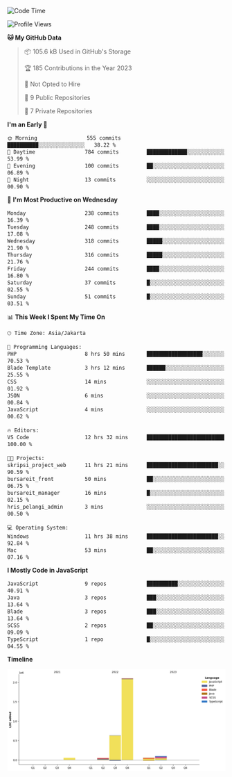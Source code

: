 <!--START_SECTION:waka-->
![Code Time](http://img.shields.io/badge/Code%20Time-125%20hrs%2049%20mins-blue)

![Profile Views](http://img.shields.io/badge/Profile%20Views-0-blue)

**🐱 My GitHub Data** 

> 📦 105.6 kB Used in GitHub's Storage 
 > 
> 🏆 185 Contributions in the Year 2023
 > 
> 🚫 Not Opted to Hire
 > 
> 📜 9 Public Repositories 
 > 
> 🔑 7 Private Repositories 
 > 
**I'm an Early 🐤** 

```text
🌞 Morning                555 commits         ██████████░░░░░░░░░░░░░░░   38.22 % 
🌆 Daytime                784 commits         █████████████░░░░░░░░░░░░   53.99 % 
🌃 Evening                100 commits         ██░░░░░░░░░░░░░░░░░░░░░░░   06.89 % 
🌙 Night                  13 commits          ░░░░░░░░░░░░░░░░░░░░░░░░░   00.90 % 
```
📅 **I'm Most Productive on Wednesday** 

```text
Monday                   238 commits         ████░░░░░░░░░░░░░░░░░░░░░   16.39 % 
Tuesday                  248 commits         ████░░░░░░░░░░░░░░░░░░░░░   17.08 % 
Wednesday                318 commits         █████░░░░░░░░░░░░░░░░░░░░   21.90 % 
Thursday                 316 commits         █████░░░░░░░░░░░░░░░░░░░░   21.76 % 
Friday                   244 commits         ████░░░░░░░░░░░░░░░░░░░░░   16.80 % 
Saturday                 37 commits          █░░░░░░░░░░░░░░░░░░░░░░░░   02.55 % 
Sunday                   51 commits          █░░░░░░░░░░░░░░░░░░░░░░░░   03.51 % 
```


📊 **This Week I Spent My Time On** 

```text
🕑︎ Time Zone: Asia/Jakarta

💬 Programming Languages: 
PHP                      8 hrs 50 mins       ██████████████████░░░░░░░   70.53 % 
Blade Template           3 hrs 12 mins       ██████░░░░░░░░░░░░░░░░░░░   25.55 % 
CSS                      14 mins             ░░░░░░░░░░░░░░░░░░░░░░░░░   01.92 % 
JSON                     6 mins              ░░░░░░░░░░░░░░░░░░░░░░░░░   00.84 % 
JavaScript               4 mins              ░░░░░░░░░░░░░░░░░░░░░░░░░   00.62 % 

🔥 Editors: 
VS Code                  12 hrs 32 mins      █████████████████████████   100.00 % 

🐱‍💻 Projects: 
skripsi_project_web      11 hrs 21 mins      ███████████████████████░░   90.59 % 
bursareit_front          50 mins             ██░░░░░░░░░░░░░░░░░░░░░░░   06.75 % 
bursareit_manager        16 mins             █░░░░░░░░░░░░░░░░░░░░░░░░   02.15 % 
hris_pelangi_admin       3 mins              ░░░░░░░░░░░░░░░░░░░░░░░░░   00.50 % 

💻 Operating System: 
Windows                  11 hrs 38 mins      ███████████████████████░░   92.84 % 
Mac                      53 mins             ██░░░░░░░░░░░░░░░░░░░░░░░   07.16 % 
```

**I Mostly Code in JavaScript** 

```text
JavaScript               9 repos             ██████████░░░░░░░░░░░░░░░   40.91 % 
Java                     3 repos             ███░░░░░░░░░░░░░░░░░░░░░░   13.64 % 
Blade                    3 repos             ███░░░░░░░░░░░░░░░░░░░░░░   13.64 % 
SCSS                     2 repos             ██░░░░░░░░░░░░░░░░░░░░░░░   09.09 % 
TypeScript               1 repo              █░░░░░░░░░░░░░░░░░░░░░░░░   04.55 % 
```



**Timeline**

![Lines of Code chart](https://raw.githubusercontent.com/brstreet2/brstreet2/main/assets/bar_graph.png)


<!--END_SECTION:waka-->
